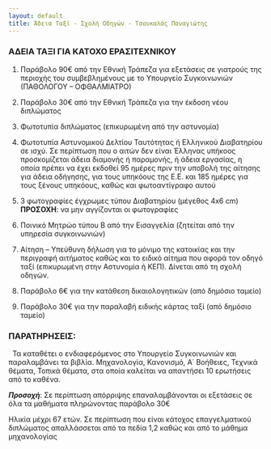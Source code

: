 ```yaml
---
layout: default
title: Άδεια Ταξί - Σχολή Οδηγών - Τσουκαλάς Παναγιώτης
---
```


### ΑΔΕΙΑ ΤΑΞΙ ΓΙΑ ΚΑΤΟΧΟ ΕΡΑΣΙΤΕΧΝΙΚΟΥ

1. Παράβολο 90€ από την Εθνική Τράπεζα για εξετάσεις σε γιατρούς της περιοχής
   του συμβεβλημένους με το Υπουργείο Συγκοινωνιών (ΠΑΘΟΛΟΓΟΥ – ΟΦΘΑΛΜΙΑΤΡΟ)

2. Παράβολο 30€ από την Εθνική Τράπεζα για την έκδοση νέου διπλώματος

3. Φωτοτυπία διπλώματος (επικυρωμένη από την αστυνομία)

4. Φωτοτυπία Αστυνομικού Δελτίου Ταυτότητας ή Ελληνικού Διαβατηρίου σε ισχύ.
   Σε περίπτωση που ο αιτών δεν είναι Έλληνας υπήκοος προσκομίζεται άδεια διαμονής
   ή παραμονής, ή άδεια εργασίας, η οποία πρέπει να έχει εκδοθεί 95 ημέρες πριν την
   υποβολή της αίτησης για άδεια οδήγησης, για τους υπηκόους της Ε.Ε. και 185
   ημέρες για τους ξένους υπηκόους, καθώς και φωτοαντίγραφο αυτού

5. 3 φωτογραφίες έγχρωμες τύπου Διαβατηρίου (μέγεθος 4x6 cm)
   **ΠΡΟΣΟΧΗ**: να μην αγγίζονται οι φωτογραφίες

6. Ποινικό Μητρώο τύπου Β από την Εισαγγελία (ζητείται από την υπηρεσία συγκοινωνιών)

7. Αίτηση – Υπεύθυνη δήλωση για το μόνιμο της κατοικίας και την περιγραφή αιτήματος καθώς και το ειδικό αίτημα που αφορά τον οδηγό ταξί (επικυρωμένη στην Αστυνομία ή ΚΕΠ). Δίνεται από τη σχολή οδηγών.

8. Παράβολο 6€ για την κατάθεση δικαιολογητικών (από δημόσιο ταμείο)

9. Παράβολο 30€ για την παραλαβή ειδικής κάρτας ταξί (από δημόσιο ταμείο)

### ΠΑΡΑΤΗΡΗΣΕΙΣ:
 
Τα καταθέτει ο ενδιαφερόμενος στο Υπουργείο Συγκοινωνιών και παραλαμβάνει τα βιβλία. Μηχανολογία, Κανονισμό, Α΄ Βοήθειες, Τεχνικά θέματα, Τοπικά θέματα, στα
οποία καλείται να απαντήσει 10 ερωτήσεις από το καθένα.

***Προσοχή***:
Σε περίπτωση απόρριψης επαναλαμβάνονται οι εξετάσεις σε όλα τα μαθήματα πληρώνοντας παράβολο 30€

Ηλικία μέχρι 67 ετών.
Σε περίπτωση που είναι κάτοχος επαγγελματικού διπλώματος απαλλάσσεται από τα πεδία 1,2 καθώς και από το μάθημα μηχανολογίας

